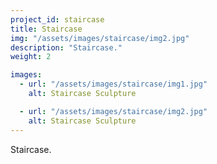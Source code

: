 ```yaml
---
project_id: staircase
title: Staircase
img: "/assets/images/staircase/img2.jpg"
description: "Staircase."
weight: 2

images:
  - url: "/assets/images/staircase/img1.jpg"
    alt: Staircase Sculpture

  - url: "/assets/images/staircase/img2.jpg"
    alt: Staircase Sculpture
---
```


Staircase.
